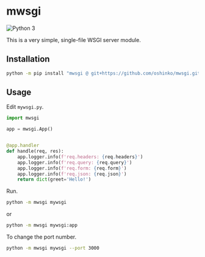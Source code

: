 # mwsgi

![Python 3](https://img.shields.io/badge/python-3-blue.svg)

This is a very simple, single-file WSGI server module.


## Installation

```sh
python -m pip install "mwsgi @ git+https://github.com/oshinko/mwsgi.git"
```


## Usage

Edit `mywsgi.py`.

```python
import mwsgi

app = mwsgi.App()


@app.handler
def handle(req, res):
    app.logger.info(f'req.headers: {req.headers}')
    app.logger.info(f'req.query: {req.query}')
    app.logger.info(f'req.form: {req.form}')
    app.logger.info(f'req.json: {req.json}')
    return dict(greet='Hello!')
```

Run.

```sh
python -m mwsgi mywsgi
```

or

```sh
python -m mwsgi mywsgi:app
```

To change the port number.

```sh
python -m mwsgi mywsgi --port 3000
```
